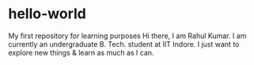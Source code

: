 # hello-world
My first repository for learning purposes
Hi there, I am Rahul Kumar. I am currently an undergraduate B. Tech. student at IIT Indore. I just want to explore new things & learn as much as I can.
